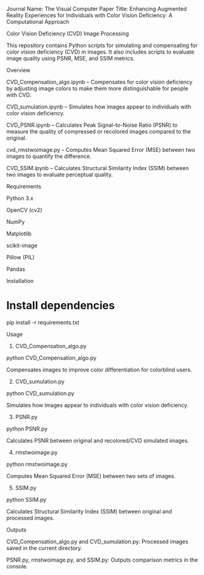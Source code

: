 Journal Name: The Visual Computer 
Paper Title: Enhancing Augmented Reality Experiences for Individuals with Color Vision Deficiency: A Computational Approach

Color Vision Deficiency (CVD) Image Processing

This repository contains Python scripts for simulating and compensating for color vision deficiency (CVD) in images. It also includes scripts to evaluate image quality using PSNR, MSE, and SSIM metrics.

Overview

CVD_Compensation_algo.ipynb – Compensates for color vision deficiency by adjusting image colors to make them more distinguishable for people with CVD.

CVD_sumulation.ipynb – Simulates how images appear to individuals with color vision deficiency.

CVD_PSNR.ipynb – Calculates Peak Signal-to-Noise Ratio (PSNR) to measure the quality of compressed or recolored images compared to the original.

cvd_rmstwoimage.py – Computes Mean Squared Error (MSE) between two images to quantify the difference.

CVD_SSIM.ipynb – Calculates Structural Similarity Index (SSIM) between two images to evaluate perceptual quality.

Requirements

Python 3.x

OpenCV (cv2)

NumPy

Matplotlib

scikit-image

Pillow (PIL)

Pandas

Installation

# Install dependencies
pip install -r requirements.txt

Usage

1. CVD_Compensation_algo.py

python CVD_Compensation_algo.py

Compensates images to improve color differentiation for colorblind users.

2. CVD_sumulation.py

python CVD_sumulation.py

Simulates how images appear to individuals with color vision deficiency.

3. PSNR.py

python PSNR.py

Calculates PSNR between original and recolored/CVD simulated images.

4. rmstwoimage.py

python rmstwoimage.py

Computes Mean Squared Error (MSE) between two sets of images.

5. SSIM.py

python SSIM.py

Calculates Structural Similarity Index (SSIM) between original and processed images.

Outputs

CVD_Compensation_algo.py and CVD_sumulation.py: Processed images saved in the current directory.

PSNR.py, rmstwoimage.py, and SSIM.py: Outputs comparison metrics in the console.
